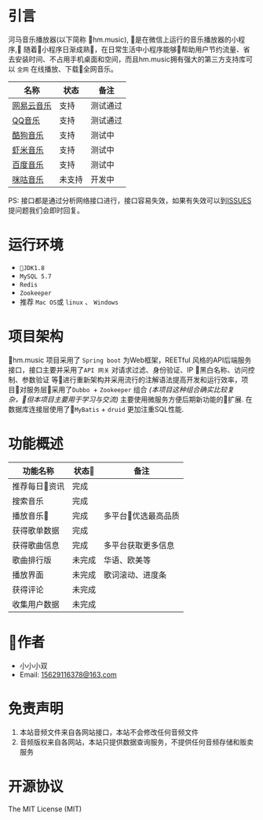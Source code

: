 # 引言  
河马音乐播放器(以下简称 hm.music), 是在微信上运行的音乐播放器的小程序, 随着小程序日渐成熟，在日常生活中小程序能够帮助用户节约流量、省去安装时间、不占用手机桌面和空间，而且hm.music拥有强大的第三方支持库可以 `全网` 在线播放、下载全网音乐。

|名称|状态|备注|
--|--|--|
[网易云音乐](http://music.163.com)|支持|测试通过|
[QQ音乐](http://music.qq.com)|支持|测试通过|
[酷狗音乐](http://www.kugou.com)|支持|测试中|
[虾米音乐](http://www.xiami.com)|支持|测试中|
[百度音乐](http://music.baidu.com)|支持|测试中|
[咪咕音乐](http://music.migu.cn)|未支持|开发中|

PS: 接口都是通过分析网络接口进行，接口容易失效，如果有失效可以到[ISSUES](http://www.baidu.com) 提问题我们会即时回复。


# 运行环境
- `JDK1.8`
- `MySQL 5.7`
- `Redis`
- `Zookeeper`
- 推荐 `Mac OS`或 `linux` 、 `Windows`

# 项目架构
hm.music 项目采用了 `Spring boot` 为Web框架，REETful 风格的API后端服务接口，接口主要并采用了`API 网关` 对请求过滤、身份验证、IP 黑白名称、访问控制、参数验证 等进行重新架构并采用流行的注解语法提高开发和运行效率，项目对服务层采用了`Dubbo `+ `Zookeeper` 组合 *(本项目这种组合确实比较复杂，但本项目主要用于学习与交流)* 主要使用微服务方便后期新功能的扩展. 在数据库连接层使用了`MyBatis` + `druid` 更加注重SQL性能.

# 功能概述
|功能名称|状态|备注|
--|--|--|
推荐每日资讯|完成||
搜索音乐|完成||
播放音乐|完成|多平台优选最高品质|
获得歌单数据|完成||
获得歌曲信息|完成|多平台获取更多信息|
歌曲排行版|未完成|华语、欧美等|
播放界面|未完成|歌词滚动、进度条|
获得评论|未完成||
收集用户数据|未完成||

# 作者
- 小小小双
- Email: 15629116378@163.com

# 免责声明
1. 本站音频文件来自各网站接口，本站不会修改任何音频文件
2. 音频版权来自各网站，本站只提供数据查询服务，不提供任何音频存储和贩卖服务

# 开源协议
The MIT License (MIT)